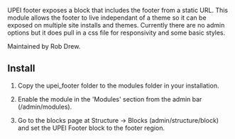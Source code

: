 UPEI footer exposes a block that includes the footer from a static URL. This module 
allows the footer to live independant of a theme so it can be exposed on multiple
site installs and themes. Currently there are no admin options but it does pull in a css file for responsivity and some basic styles.

Maintained by Rob Drew.

Install
-------

1) Copy the upei_footer folder to the modules folder in your installation.

2) Enable the module in the 'Modules' section from the admin bar
   (/admin/modules).

3) Go to the blocks page at Structure -> Blocks (admin/structure/block) and set the UPEI Footer block
   to the footer region.  
